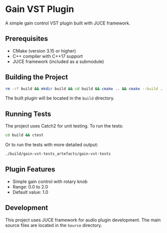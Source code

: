 # Gain VST Plugin

A simple gain control VST plugin built with JUCE framework.

## Prerequisites

- CMake (version 3.15 or higher)
- C++ compiler with C++17 support
- JUCE framework (included as a submodule)

## Building the Project

```bash
rm -rf build && mkdir build && cd build && cmake .. && cmake --build .
```

The built plugin will be located in the `build` directory.

## Running Tests

The project uses Catch2 for unit testing. To run the tests:

```bash
cd build && ctest
```

Or to run the tests with more detailed output:

```bash
./build/gain-vst-tests_artefacts/gain-vst-tests
```

## Plugin Features

- Simple gain control with rotary knob
- Range: 0.0 to 2.0
- Default value: 1.0

## Development

This project uses JUCE framework for audio plugin development. The main source files are located in the `Source` directory.
